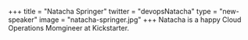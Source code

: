 +++
title = "Natacha Springer"
twitter = "devopsNatacha"
type = "new-speaker"
image = "natacha-springer.jpg"
+++
Natacha is a happy Cloud Operations Momgineer at Kickstarter.